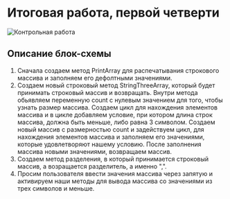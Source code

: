 # Итоговая работа, первой четверти

![Контрольная работа](https://user-images.githubusercontent.com/115402030/209561113-9072ba7f-52c5-4919-be09-1f26283c9219.png)

## Описание блок-схемы

1. Сначала создаем метод PrintArray для распечатывания строкового массива и заполняем его дефолтными
значениями.
2. Создаем новый строковый метод StringThreeArray, который будет принимать строковый массив и возвращать.
Внутри метода обьявляем переменную count с нулевым значением для того, чтобы узнать размер массива.
Создаем цикл для нахождения элементов массива и в цикле добавляем условие, при котором длина строк массива,
должна быть меньше, либо равна 3 символом.
Создаем новый массив с размерностью count и задействуем цикл, для нахождения элементов массива и заполняем
его значениями, которые удовлетворяют нашему условию.
После заполнения массива новыми значениями, возвращаем массив.
3. Создаем метод разделения, в который принимается строковый массив, а возращается разделитель, а именно ",".
4. Просим пользователя ввести значения массива через запятую и активируем наши методы для вывода массива со значениями из
трех символов и меньше.
